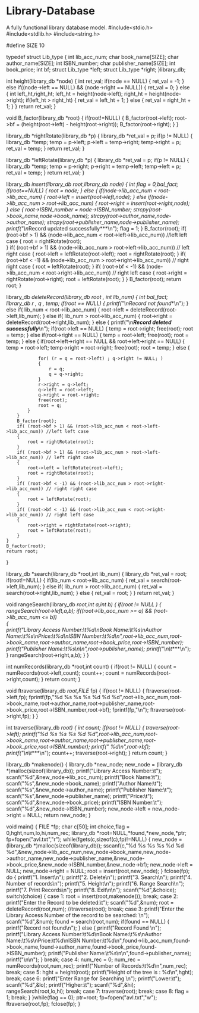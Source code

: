 # Library-Database
A fully functional library database model.
 #include<stdio.h>
 #include<stdlib.h>
 #include<string.h>
 
 #define SIZE 10
 
 typedef struct Lib_type
{
	int lib_acc_num;
	char book_name[SIZE];
	char author_name[SIZE];
	int ISBN_number;
	char publisher_name[SIZE];
	int book_price;
	int bf;
	struct Lib_type *left;
	struct Lib_type *right;
}library_db;

int height(library_db *node)
{
	int ret_val;
	if(node == NULL)
	{
		ret_val = -1;
	}
	else if((node->left == NULL) && (node->right == NULL))
	{
		ret_val = 0;
	}
	else
	{
		int left_ht,right_ht;
		left_ht = height(node->left);
		right_ht = height(node->right);
		if(left_ht > right_ht)
		{
			ret_val = left_ht + 1;
		}
		else
		{
			ret_val = right_ht + 1;
		}
	}
	return ret_val;
}

void B_factor(library_db *root)
{
	if(root!=NULL)
	{
		B_factor(root->left);
		root->bf = (height(root->left) - height(root->right));
		B_factor(root->right);
	}
}

library_db *rightRotate(library_db *p)
{
	library_db *ret_val = p;
	if(p != NULL)
	{
		library_db *temp;
		temp = p->left;
		p->left = temp->right;
		temp->right = p;
		ret_val = temp;
	}
	return ret_val;
}

library_db *leftRotate(library_db *p)
{
	library_db *ret_val = p;
	if(p != NULL)
	{
		library_db *temp;
		temp = p->right;
		p->right = temp->left;
		temp->left = p;
		ret_val = temp;
	}
	return ret_val;
}

library_db *insert(library_db *root,library_db *node)
{
	int flag = 0,bal_fact;
	if(root==NULL)
	{
		root = node;
	}
	else
	{
			if(node->lib_acc_num < root->lib_acc_num)
			{
				root->left = insert(root->left,node);
			}
			else if(node->lib_acc_num > root->lib_acc_num)
			{
				root->right = insert(root->right,node);
			}
			else
			{
				root->ISBN_number = node->ISBN_number;
				strcpy(root->book_name,node->book_name);
				strcpy(root->author_name,node->author_name);
				strcpy(root->publisher_name,node->publisher_name);
				printf("\n***Record updated successfully***\n");
				flag = 1;
			}
		B_factor(root);
		if( (root->bf > 1) && (node->lib_acc_num < root->left->lib_acc_num)) //left left case
		{
			root = rightRotate(root);			
		}
		if( (root->bf > 1) && (node->lib_acc_num > root->left->lib_acc_num)) // left right case
		{
			root->left = leftRotate(root->left);
			root = rightRotate(root);
		}
		if( (root->bf < -1) && (node->lib_acc_num > root->right->lib_acc_num)) // right right case
		{
			root = leftRotate(root);
		}
		if( (root->bf < -1) && (node->lib_acc_num < root->right->lib_acc_num)) // right left case
		{
			root->right = rightRotate(root->right);
			root = leftRotate(root);
		}
	}
	B_factor(root);
	return root;
}

library_db *deleteRecord(library_db *root , int lib_num)
{
	int bal_fact;
	library_db *r , *q , *temp;
	if(root == NULL)
	{
		printf("\n***Record not found***\n");
	}
	else if( lib_num < root->lib_acc_num)
	{
		root->left = deleteRecord(root->left,lib_num);
	}
	else if( lib_num > root->lib_acc_num)
	{
		root->right = deleteRecord(root->right,lib_num);
	}
	else
	{
		printf("\n***Record deleted successfully***\n");
		if(root->left == NULL)
		{
			temp = root->right;
			free(root);
			root = temp;
		}
		else if(root->right == NULL)
		{
			temp = root->left;
			free(root);
			root = temp;
		}
		else
		{
			if(root->left->right == NULL && root->left->right == NULL)
			{
				temp = root->left;
				temp->right = root->right;
				free(root);
				root = temp;
			}
			else
			{
			
				for( (r = q = root->left) ; q->right != NULL; )
				{
					r = q;
					q = q->right;
				}
				r->right = q->left;
				q->left = root->left;
				q->right = root->right;
				free(root);
				root = q;
			}
		}
		B_factor(root);
		if( (root->bf > 1) && (root->lib_acc_num < root->left->lib_acc_num)) //left left case
		{
			root = rightRotate(root);			
		}
		if( (root->bf > 1) && (root->lib_acc_num > root->left->lib_acc_num)) // left right case
		{
			root->left = leftRotate(root->left);
			root = rightRotate(root);
		}
		if( (root->bf < -1) && (root->lib_acc_num > root->right->lib_acc_num)) // right right case
		{
			root = leftRotate(root);
		}
		if( (root->bf < -1) && (root->lib_acc_num < root->right->lib_acc_num)) // right left case
		{
			root->right = rightRotate(root->right);
			root = leftRotate(root);
		}
	}
	B_factor(root);
	return root;
}


library_db *search(library_db *root,int lib_num)
{
	library_db *ret_val = root;
	if(root!=NULL)
	{
		if(lib_num < root->lib_acc_num)
		{
			ret_val = search(root->left,lib_num);
		}
		else if( lib_num > root->lib_acc_num)
		{
			ret_val = search(root->right,lib_num);
		}
		else
		{
			ret_val = root;
		}
	}
	return ret_val;
}

void rangeSearch(library_db *root,int a,int b)
{
	if(root != NULL )
	{
		rangeSearch(root->left,a,b);
		if((root->lib_acc_num >= a) && (root->lib_acc_num <= b))	
		{	
			printf("Library Access Number:\t%d\nBook Name:\t%s\nAuthor Name:\t%s\nPrice:\t%d\nISBN Number:\t%d\n",root->lib_acc_num,root->book_name,root->author_name,root->book_price,root->ISBN_number);
			printf("Publisher Name:\t%s\n\n",root->publisher_name);
			printf("\n\t****\n");
		}
		rangeSearch(root->right,a,b);
	}
}

int numRecords(library_db *root,int count)
{
	if(root != NULL)
	{
		count = numRecords(root->left,count);
		count++;
		count = numRecords(root->right,count);
	}
	return count;
}

void ftraverse(library_db *root,FILE* fp)
{
	if(root != NULL)
	{
		ftraverse(root->left,fp);
		fprintf(fp,"%d %s %s %s %d %d %d",root->lib_acc_num,root->book_name,root->author_name,root->publisher_name,root->book_price,root->ISBN_number,root->bf);
		fprintf(fp,"\n");
		ftraverse(root->right,fp);
	}
}

int traverse(library_db *root)
{
	int count;
	if(root != NULL)
	{
		traverse(root->left);
		printf("%d  %s  %s  %s  %d %d",root->lib_acc_num,root->book_name,root->author_name,root->publisher_name,root->book_price,root->ISBN_number);
		printf(" %d\n",root->bf);
		printf("\n\t****\n");
		count++;
		traverse(root->right);
	}
	return count;
}

library_db *makenode()
{
	library_db *new_node;
	new_node = (library_db *)malloc(sizeof(library_db));
	printf("Library Access Number:\t");
	scanf("%d",&new_node->lib_acc_num);
	printf("Book Name:\t");
	scanf("%s",&new_node->book_name);
	printf("Author Name:\t");
	scanf("%s",&new_node->author_name);
	printf("Publisher Name:\t");
	scanf("%s",&new_node->publisher_name);
	printf("Price:\t");
	scanf("%d",&new_node->book_price);
	printf("ISBN Number:\t");
	scanf("%d",&new_node->ISBN_number);
	new_node->left = new_node->right = NULL;
	return new_node;
}

void main()
{
	FILE *fp;
	char c[50];
	int choice,flag = 0,hght,num,lo,hi,num_rec;
	library_db *root=NULL,*found,*new_node,*ptr;
	fp=fopen("avl.txt","r");
	while(fgets(c,sizeof(c),fp)!=NULL)
	{
		new_node = (library_db *)malloc(sizeof(library_db));
		sscanf(c,"%d %s %s %s %d %d %d",&new_node->lib_acc_num,new_node->book_name,new_node->author_name,new_node->publisher_name,&new_node->book_price,&new_node->ISBN_number,&new_node->bf);
		new_node->left = NULL;
		new_node->right = NULL;
		root = insert(root,new_node);
	}
	fclose(fp);
	do
	{
		printf("1. Insert\n");
		printf("2. Delete\n");
		printf("3. Search\n");
		printf("4. Number of records\n");
		printf("5. Height\n");
		printf("6. Range Search\n");
		printf("7. Print Records\n");
		printf("8. Exit\n\n");
		scanf("%d",&choice);
		switch(choice)
		{
			case 1:
				root = insert(root,makenode());
				break;
			case 2:
				printf("Enter the Record to be deleted:\t");
				scanf("%d",&num);
				root = deleteRecord(root,num);
				//traverse(root);
				break;
			case 3:
				printf("Enter the Library Access Number of the record to be searched: \n");
				scanf("%d",&num);
				found = search(root,num);
				if(found == NULL)
				{
					printf("Record not found\n");
				}
				else
				{
					printf("Record Found \n");
					printf("Library Access Number:\t%d\nBook Name:\t%s\nAuthor Name:\t%s\nPrice:\t%d\nISBN Number:\t%d\n",found->lib_acc_num,found->book_name,found->author_name,found->book_price,found->ISBN_number);
					printf("Publisher Name:\t%s\n\n",found->publisher_name);
					printf("\n\n");
				}
				break;
			case 4:
				num_rec = 0;
				num_rec = numRecords(root,num_rec);
				printf("Number of Records:\t%d\n",num_rec);
				break;
			case 5:
				hght = height(root);
				printf("Height of the tree is : %d\n",hght);
				break;
			case 6:
				printf("Enter Range for Searching \n");
				printf("Lower:\t");
				scanf("%d",&lo);
				printf("Higher:\t");
				scanf("%d",&hi);
				rangeSearch(root,lo,hi);
				break;
			case 7:
				traverse(root);
				break;
			case 8:
				flag = 1;
				break;
		}
	}while(flag == 0);
	ptr=root;
	fp=fopen("avl.txt","w");
	ftraverse(root,fp);
	fclose(fp);
}
